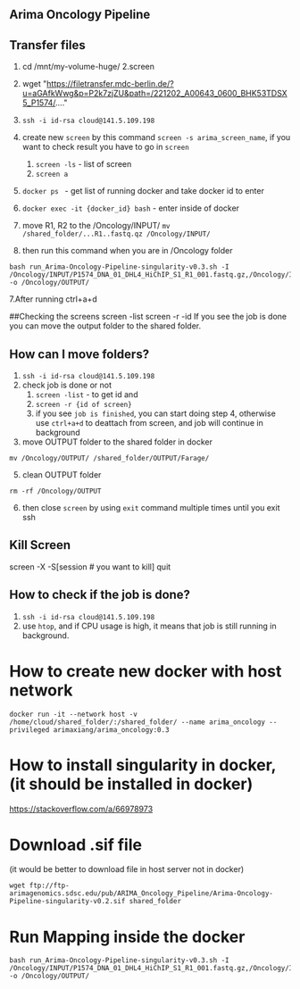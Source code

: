 ## Arima Oncology Pipeline

## Transfer files
1. cd /mnt/my-volume-huge/
2.screen
3. wget "https://filetransfer.mdc-berlin.de/?u=aGAfkWwg&p=P2k7zjZU&path=/221202_A00643_0600_BHK53TDSX5_P1574/...."


1. `ssh -i id-rsa cloud@141.5.109.198`
2. create new `screen` by this command `screen -s arima_screen_name`, if you want to check result you have to go in `screen`
    1. `screen -ls` - list of screen
    2. `screen a`
3. `docker ps ` - get list of running docker and take docker id to enter
4. `docker exec -it {docker_id} bash` - enter inside of docker
5. move R1, R2 to the /Oncology/INPUT/ `mv /shared_folder/...R1..fastq.qz /Oncology/INPUT/`
6. then run this command when you are in /Oncology folder
```
bash run_Arima-Oncology-Pipeline-singularity-v0.3.sh -I /Oncology/INPUT/P1574_DNA_01_DHL4_HiChIP_S1_R1_001.fastq.gz,/Oncology/INPUT/P1574_DNA_01_DHL4_HiChIP_S1_R2_001.fastq.gz -o /Oncology/OUTPUT/
```
7.After running
ctrl+a+d

##Checking the screens
screen -list
screen -r -id
If you see the job is done you can move the output folder to the shared folder. 


## How can I move folders?
1. `ssh -i id-rsa cloud@141.5.109.198`
3. check job is done or not
    1. `screen -list` - to get id and
    2. `screen -r {id of screen}` 
    3. if you see `job is finished`, you can start doing step 4, otherwise use `ctrl+a+d` to deattach from screen, and job will continue in background
4. move OUTPUT folder to the shared folder in docker
```
mv /Oncology/OUTPUT/ /shared_folder/OUTPUT/Farage/
```
5. clean OUTPUT folder
```
rm -rf /Oncology/OUTPUT
```
6. then close `screen` by using `exit` command multiple times until you exit ssh

## Kill Screen
screen -X -S[session # you want to kill] quit


## How to check if the job is done?
1. `ssh -i id-rsa cloud@141.5.109.198`
2. use `htop`, and if CPU usage is high, it means that job is still running in background.


# How to create new docker with host network
```
docker run -it --network host -v /home/cloud/shared_folder/:/shared_folder/ --name arima_oncology --privileged arimaxiang/arima_oncology:0.3
```

# How to install singularity in docker, (it should be installed in docker)
https://stackoverflow.com/a/66978973

# Download .sif file
(it would be better to download file in host server not in docker)
```
wget ftp://ftp-arimagenomics.sdsc.edu/pub/ARIMA_Oncology_Pipeline/Arima-Oncology-Pipeline-singularity-v0.2.sif shared_folder
```

# Run Mapping inside the docker
```
bash run_Arima-Oncology-Pipeline-singularity-v0.3.sh -I /Oncology/INPUT/P1574_DNA_01_DHL4_HiChIP_S1_R1_001.fastq.gz,/Oncology/INPUT/P1574_DNA_01_DHL4_HiChIP_S1_R2_001.fastq.gz -o /Oncology/OUTPUT/
```




